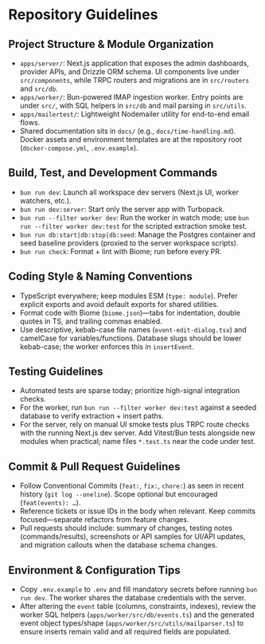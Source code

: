 # Repository Guidelines

## Project Structure & Module Organization
- `apps/server/`: Next.js application that exposes the admin dashboards, provider APIs, and Drizzle ORM schema. UI components live under `src/components`, while TRPC routers and migrations are in `src/routers` and `src/db`.
- `apps/worker/`: Bun-powered IMAP ingestion worker. Entry points are under `src/`, with SQL helpers in `src/db` and mail parsing in `src/utils`.
- `apps/mailertest/`: Lightweight Nodemailer utility for end-to-end email flows.
- Shared documentation sits in `docs/` (e.g., `docs/time-handling.md`). Docker assets and environment templates are at the repository root (`docker-compose.yml`, `.env.example`).

## Build, Test, and Development Commands
- `bun run dev`: Launch all workspace dev servers (Next.js UI, worker watchers, etc.).
- `bun run dev:server`: Start only the server app with Turbopack.
- `bun run --filter worker dev`: Run the worker in watch mode; use `bun run --filter worker dev:test` for the scripted extraction smoke test.
- `bun run db:start|db:stop|db:seed`: Manage the Postgres container and seed baseline providers (proxied to the server workspace scripts).
- `bun run check`: Format + lint with Biome; run before every PR.

## Coding Style & Naming Conventions
- TypeScript everywhere; keep modules ESM (`type: module`). Prefer explicit exports and avoid default exports for shared utilities.
- Format code with Biome (`biome.json`)—tabs for indentation, double quotes in TS, and trailing commas enabled.
- Use descriptive, kebab-case file names (`event-edit-dialog.tsx`) and camelCase for variables/functions. Database slugs should be lower kebab-case; the worker enforces this in `insertEvent`.

## Testing Guidelines
- Automated tests are sparse today; prioritize high-signal integration checks.
- For the worker, run `bun run --filter worker dev:test` against a seeded database to verify extraction + insert paths.
- For the server, rely on manual UI smoke tests plus TRPC route checks with the running Next.js dev server. Add Vitest/Bun tests alongside new modules when practical; name files `*.test.ts` near the code under test.

## Commit & Pull Request Guidelines
- Follow Conventional Commits (`feat:`, `fix:`, `chore:`) as seen in recent history (`git log --oneline`). Scope optional but encouraged (`feat(events): …`).
- Reference tickets or issue IDs in the body when relevant. Keep commits focused—separate refactors from feature changes.
- Pull requests should include: summary of changes, testing notes (commands/results), screenshots or API samples for UI/API updates, and migration callouts when the database schema changes.

## Environment & Configuration Tips
- Copy `.env.example` to `.env` and fill mandatory secrets before running `bun run dev`. The worker shares the database credentials with the server.
- After altering the `event` table (columns, constraints, indexes), review the worker SQL helpers (`apps/worker/src/db/events.ts`) and the generated event object types/shape (`apps/worker/src/utils/mailparser.ts`) to ensure inserts remain valid and all required fields are populated.

